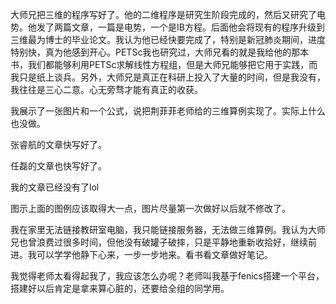 大师兄把三维的程序写好了。他的二维程序是研究生阶段完成的，然后又研究了电势。他发了两篇文章，一篇是电势，一个是IB方程。后面他会将现有的程序升级到三维最为博士的毕业论文。我认为他已经快要完成了，特别是新冠肺炎期间，进度特别快，真为他感到开心。PETSc我也研究过，大师兄看的就是我给他的那本书，我们都能够利用PETSc求解线性方程组，但是大师兄能够把它用于实践，而我只是纸上谈兵。另外，大师兄是真正在科研上投入了大量的时间，但是我没有，我往往是三心二意。心无旁骛才能有真正的收获。

我展示了一张图片和一个公式，说把荆菲菲老师给的三维算例实现了。实际上什么也没做。

张睿航的文章快写好了。

任磊的文章也快写好了。

我的文章已经没有了lol

图示上面的图例应该取得大一点，图片尽量第一次做好以后就不修改了。

我在家里无法链接教研室电脑，我只能链接服务器，无法做三维算例。我认为大师兄也曾浪费过很多时间，但他没有破罐子破摔，只是平静地重新收拾好，继续前进。我可以学学他静下心来，一步一步地来。看书看文章做好笔记。

我觉得老师太看得起我了，我应该怎么办呢？老师叫我基于fenics搭建一个平台，搭建好以后肯定是拿来算心脏的，还要给全组的同学用。